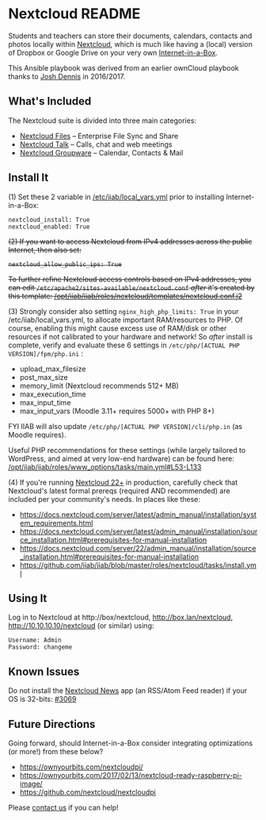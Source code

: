 # Nextcloud README

Students and teachers can store their documents, calendars, contacts and photos locally within [Nextcloud](https://nextcloud.com), which is much like having a (local) version of Dropbox or Google Drive on your very own [Internet-in-a-Box](https://internet-in-a-box.org).

This Ansible playbook was derived from an earlier ownCloud playbook thanks to [Josh Dennis](https://github.com/floydianslips) in 2016/2017.

## What's Included

The Nextcloud suite is divided into three main categories:

- [Nextcloud Files](https://nextcloud.com/files/) &ndash; Enterprise File Sync and Share
- [Nextcloud Talk](https://nextcloud.com/talk/) &ndash; Calls, chat and web meetings
- [Nextcloud Groupware](https://nextcloud.com/groupware/) &ndash; Calendar, Contacts & Mail

## Install It

(1) Set these 2 variable in [/etc/iiab/local_vars.yml](http://FAQ.IIAB.IO#What_is_local_vars.yml_and_how_do_I_customize_it%3F) prior to installing Internet-in-a-Box:

    nextcloud_install: True
    nextcloud_enabled: True

<strike>(2) If you want to access Nextcloud from IPv4 addresses across the public Internet, then also set:

    nextcloud_allow_public_ips: True

To further refine Nextcloud access controls based on IPv4 addresses, you can edit `/etc/apache2/sites-available/nextcloud.conf` _after_ it's created by this template: [/opt/iiab/iiab/roles/nextcloud/templates/nextcloud.conf.j2](https://github.com/iiab/iiab/blob/master/roles/nextcloud/templates/nextcloud.conf.j2)</strike>

(3) Strongly consider also setting `nginx_high_php_limits: True` in your /etc/iiab/local_vars.yml, to allocate important RAM/resources to PHP.  Of course, enabling this might cause excess use of RAM/disk or other resources if not calibrated to your hardware and network!  So _after_ install is complete, verify and evaluate these 6 settings in `/etc/php/[ACTUAL PHP VERSION]/fpm/php.ini` :

- upload_max_filesize
- post_max_size
- memory_limit (Nextcloud recommends 512+ MB)
- max_execution_time
- max_input_time
- max_input_vars (Moodle 3.11+ requires 5000+ with PHP 8+)

FYI IIAB will also update `/etc/php/[ACTUAL PHP VERSION]/cli/php.in` (as Moodle requires).

Useful PHP recommendations for these settings (while largely tailored to WordPress, and aimed at very low-end hardware) can be found here: [/opt/iiab/iiab/roles/www_options/tasks/main.yml#L53-L133](../www_options/tasks/php-settings.yml#L55-L110)

(4) If you're running [Nextcloud 22+](https://github.com/nextcloud/server/wiki/Maintenance-and-Release-Schedule) in production, carefully check that Nextcloud's latest formal prereqs (required AND recommended) are included per your community's needs.  In places like these:

- https://docs.nextcloud.com/server/latest/admin_manual/installation/system_requirements.html
- https://docs.nextcloud.com/server/latest/admin_manual/installation/source_installation.html#prerequisites-for-manual-installation
- https://docs.nextcloud.com/server/22/admin_manual/installation/source_installation.html#prerequisites-for-manual-installation
- https://github.com/iiab/iiab/blob/master/roles/nextcloud/tasks/install.yml

## Using It

Log in to Nextcloud at http://box/nextcloud, http://box.lan/nextcloud, http://10.10.10.10/nextcloud (or similar) using:

    Username: Admin
    Password: changeme

## Known Issues

Do not install the [Nextcloud News](https://apps.nextcloud.com/apps/news) app (an RSS/Atom Feed reader) if your OS is 32-bits: [#3069](https://github.com/iiab/iiab/issues/3069)

## Future Directions

Going forward, should Internet-in-a-Box consider integrating optimizations (or more!) from these below?

- https://ownyourbits.com/nextcloudpi/
- https://ownyourbits.com/2017/02/13/nextcloud-ready-raspberry-pi-image/
- https://github.com/nextcloud/nextcloudpi

Please [contact us](https://internet-in-a-box.org/contributing.html) if you can help!
